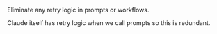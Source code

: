 Eliminate any retry logic in prompts or workflows.

Claude itself has retry logic when we call prompts so this is redundant.